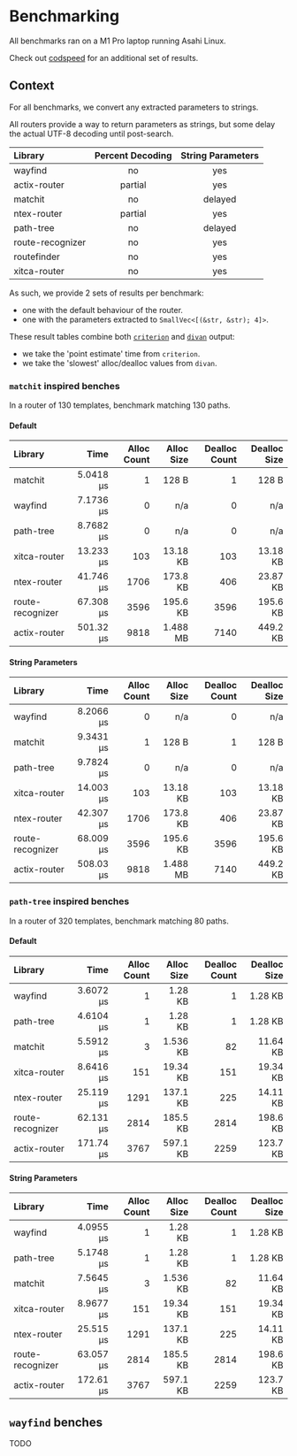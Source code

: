 # Benchmarking

All benchmarks ran on a M1 Pro laptop running Asahi Linux.

Check out [codspeed](https://codspeed.io/DuskSystems/wayfind/benchmarks) for an additional set of results.

## Context

For all benchmarks, we convert any extracted parameters to strings.

All routers provide a way to return parameters as strings, but some delay the actual UTF-8 decoding until post-search.

| Library          | Percent Decoding | String Parameters |
|:-----------------|:----------------:|:-----------------:|
| wayfind          | no               | yes               |
| actix-router     | partial          | yes               |
| matchit          | no               | delayed           |
| ntex-router      | partial          | yes               |
| path-tree        | no               | delayed           |
| route-recognizer | no               | yes               |
| routefinder      | no               | yes               |
| xitca-router     | no               | yes               |

As such, we provide 2 sets of results per benchmark:
- one with the default behaviour of the router.
- one with the parameters extracted to `SmallVec<[(&str, &str); 4]>`.

These result tables combine both [`criterion`](https://github.com/bheisler/criterion.rs) and [`divan`](https://github.com/nvzqz/divan) output:
- we take the 'point estimate' time from `criterion`.
- we take the 'slowest' alloc/dealloc values from `divan`.

### `matchit` inspired benches

In a router of 130 templates, benchmark matching 130 paths.

#### Default

| Library          | Time      | Alloc Count | Alloc Size | Dealloc Count | Dealloc Size |
|:-----------------|----------:|------------:|-----------:|--------------:|-------------:|
| matchit          | 5.0418 µs | 1           | 128 B      | 1             | 128 B        |
| wayfind          | 7.1736 µs | 0           | n/a        | 0             | n/a          |
| path-tree        | 8.7682 µs | 0           | n/a        | 0             | n/a          |
| xitca-router     | 13.233 µs | 103         | 13.18 KB   | 103           | 13.18 KB     |
| ntex-router      | 41.746 µs | 1706        | 173.8 KB   | 406           | 23.87 KB     |
| route-recognizer | 67.308 µs | 3596        | 195.6 KB   | 3596          | 195.6 KB     |
| actix-router     | 501.32 µs | 9818        | 1.488 MB   | 7140          | 449.2 KB     |

#### String Parameters

| Library          | Time      | Alloc Count | Alloc Size | Dealloc Count | Dealloc Size |
|:-----------------|----------:|------------:|-----------:|--------------:|-------------:|
| wayfind          | 8.2066 µs | 0           | n/a        | 0             | n/a          |
| matchit          | 9.3431 µs | 1           | 128 B      | 1             | 128 B        |
| path-tree        | 9.7824 µs | 0           | n/a        | 0             | n/a          |
| xitca-router     | 14.003 µs | 103         | 13.18 KB   | 103           | 13.18 KB     |
| ntex-router      | 42.307 µs | 1706        | 173.8 KB   | 406           | 23.87 KB     |
| route-recognizer | 68.009 µs | 3596        | 195.6 KB   | 3596          | 195.6 KB     |
| actix-router     | 508.03 µs | 9818        | 1.488 MB   | 7140          | 449.2 KB     |

### `path-tree` inspired benches

In a router of 320 templates, benchmark matching 80 paths.

#### Default

| Library          | Time      | Alloc Count | Alloc Size | Dealloc Count | Dealloc Size |
|:-----------------|----------:|------------:|-----------:|--------------:|-------------:|
| wayfind          | 3.6072 µs | 1           | 1.28 KB    | 1             | 1.28 KB      |
| path-tree        | 4.6104 µs | 1           | 1.28 KB    | 1             | 1.28 KB      |
| matchit          | 5.5912 µs | 3           | 1.536 KB   | 82            | 11.64 KB     |
| xitca-router     | 8.6416 µs | 151         | 19.34 KB   | 151           | 19.34 KB     |
| ntex-router      | 25.119 µs | 1291        | 137.1 KB   | 225           | 14.11 KB     |
| route-recognizer | 62.131 µs | 2814        | 185.5 KB   | 2814          | 198.6 KB     |
| actix-router     | 171.74 µs | 3767        | 597.1 KB   | 2259          | 123.7 KB     |

#### String Parameters

| Library          | Time      | Alloc Count | Alloc Size | Dealloc Count | Dealloc Size |
|:-----------------|----------:|------------:|-----------:|--------------:|-------------:|
| wayfind          | 4.0955 µs | 1           | 1.28 KB    | 1             | 1.28 KB      |
| path-tree        | 5.1748 µs | 1           | 1.28 KB    | 1             | 1.28 KB      |
| matchit          | 7.5645 µs | 3           | 1.536 KB   | 82            | 11.64 KB     |
| xitca-router     | 8.9677 µs | 151         | 19.34 KB   | 151           | 19.34 KB     |
| ntex-router      | 25.515 µs | 1291        | 137.1 KB   | 225           | 14.11 KB     |
| route-recognizer | 63.057 µs | 2814        | 185.5 KB   | 2814          | 198.6 KB     |
| actix-router     | 172.61 µs | 3767        | 597.1 KB   | 2259          | 123.7 KB     |

## `wayfind` benches

TODO

